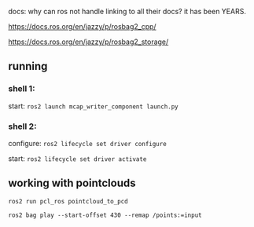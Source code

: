 docs:
why can ros not handle linking to all their docs? it has been YEARS.


https://docs.ros.org/en/jazzy/p/rosbag2_cpp/ 

https://docs.ros.org/en/jazzy/p/rosbag2_storage/


## running

### shell 1:
start:
`ros2 launch mcap_writer_component launch.py`

### shell 2:
configure:
`ros2 lifecycle set driver configure`

start:
`ros2 lifecycle set driver activate`

## working with pointclouds

`ros2 run pcl_ros pointcloud_to_pcd`

`ros2 bag play --start-offset 430 --remap /points:=input`